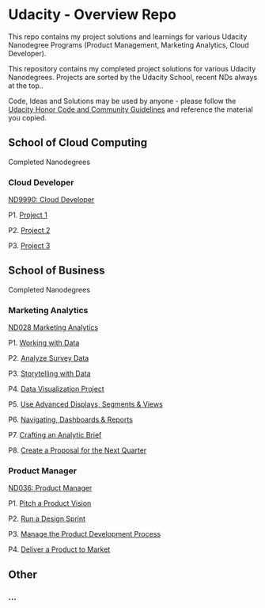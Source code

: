 # Udacity - Overview Repo
This repo contains my project solutions and learnings for various Udacity Nanodegree Programs (Product Management, Marketing Analytics, Cloud Developer).

This repository contains my completed project solutions for various Udacity Nanodegrees. Projects are sorted by the Udacity School, recent NDs always at the top..

Code, Ideas and Solutions may be used by anyone - please follow the [Udacity Honor Code and Community Guidelines](https://www.udacity.com/legal/en-eu/community-guidelines) and reference the material you copied.

## School of Cloud Computing
Completed Nanodegrees

### Cloud Developer
[ND9990: Cloud Developer](https://www.udacity.com/course/cloud-developer-nanodegree--nd9990)

P1. [Project 1](https://github.com)

P2. [Project 2](https://github.com)

P3. [Project 3](https://github.com)

## School of Business
Completed Nanodegrees

### Marketing Analytics
[ND028 Marketing Analytics](https://www.udacity.com/course/marketing-analytics-nanodegree--nd028)

P1. [Working with Data](https://github.com/chk-code/MAND-01-Working_w_Data)

P2. [Analyze Survey Data](https://github.com/chk-code/MAND-02-Analyze_Survey_Data)

P3. [Storytelling with Data](https://github.com/chk-code/MAND-03-Storytelling_w_Data)

P4. [Data Visualization Project](https://github.com/chk-code/MAND-04-DataViz_Project)

P5. [Use Advanced Displays, Segments & Views](https://github.com/chk-code/MAND-05-Advanced-Displays-Segments-Views)

P6. [Navigating, Dashboards & Reports](https://github.com/chk-code/MAND-06-Navigating-Dashboards-Reports)

P7. [Crafting an Analytic Brief](https://github.com/chk-code/MAND-07-Crafting_Analytic_Brief)

P8. [Create a Proposal for the Next Quarter](https://github.com/chk-code/MAND-08-Create_Proposal_Next_Quarter)

### Product Manager
[ND036: Product Manager](https://www.udacity.com/course/product-manager-nanodegree--nd036)

P1. [Pitch a Product Vision](https://github.com/chk-code/PMND-01-Pitch_Product_Vision)

P2. [Run a Design Sprint](https://github.com/chk-code/PMND-02-Run_Design_Sprint)

P3. [Manage the Product Development Process](https://github.com/chk-code/PMND-03-Manage_ProdDev_Proc)

P4. [Deliver a Product to Market](https://github.com/chk-code/PMND-04-Deliver_Prod_Market)

## Other
### ...

